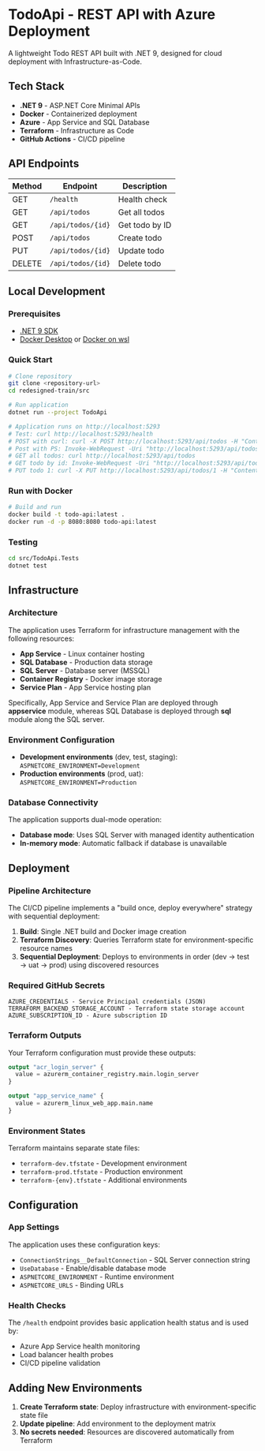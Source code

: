 # TodoApi - REST API with Azure Deployment

A lightweight Todo REST API built with .NET 9, designed for cloud deployment with Infrastructure-as-Code.

## Tech Stack

- **.NET 9** - ASP.NET Core Minimal APIs
- **Docker** - Containerized deployment
- **Azure** - App Service and SQL Database
- **Terraform** - Infrastructure as Code
- **GitHub Actions** - CI/CD pipeline

## API Endpoints

| Method | Endpoint          | Description    |
| ------ | ----------------- | -------------- |
| GET    | `/health`         | Health check   |
| GET    | `/api/todos`      | Get all todos  |
| GET    | `/api/todos/{id}` | Get todo by ID |
| POST   | `/api/todos`      | Create todo    |
| PUT    | `/api/todos/{id}` | Update todo    |
| DELETE | `/api/todos/{id}` | Delete todo    |

## Local Development

### Prerequisites

- [.NET 9 SDK](https://dotnet.microsoft.com/download/dotnet/9.0)
- [Docker Desktop](https://www.docker.com/products/docker-desktop/) or [Docker on wsl](https://get.docker.com)

### Quick Start

```bash
# Clone repository
git clone <repository-url>
cd redesigned-train/src

# Run application
dotnet run --project TodoApi

# Application runs on http://localhost:5293
# Test: curl http://localhost:5293/health
# POST with curl: curl -X POST http://localhost:5293/api/todos -H "Content-Type: application/json" -d "{\"title\":\"My first todo\"}"
# Post with PS: Invoke-WebRequest -Uri "http://localhost:5293/api/todos" -Method POST -ContentType "application/json" -Body '{"title":"My first todo"}'
# GET all todos: curl http://localhost:5293/api/todos
# GET todo by id: Invoke-WebRequest -Uri "http://localhost:5293/api/todos/1"
# PUT todo 1: curl -X PUT http://localhost:5293/api/todos/1 -H "Content-Type: application/json" -d "{\"isCompleted\":true}"
```

### Run with Docker

```bash
# Build and run
docker build -t todo-api:latest .
docker run -d -p 8080:8080 todo-api:latest

```

### Testing

```bash
cd src/TodoApi.Tests
dotnet test
```

## Infrastructure

### Architecture

The application uses Terraform for infrastructure management with the following resources:

- **App Service** - Linux container hosting
- **SQL Database** - Production data storage
- **SQL Server** - Database server (MSSQL)
- **Container Registry** - Docker image storage
- **Service Plan** - App Service hosting plan

Specifically, App Service and Service Plan are deployed through **appservice** module, whereas SQL Database is deployed through **sql** module along the SQL server.

### Environment Configuration

- **Development environments** (dev, test, staging): `ASPNETCORE_ENVIRONMENT=Development`
- **Production environments** (prod, uat): `ASPNETCORE_ENVIRONMENT=Production`

### Database Connectivity

The application supports dual-mode operation:

- **Database mode**: Uses SQL Server with managed identity authentication
- **In-memory mode**: Automatic fallback if database is unavailable

## Deployment

### Pipeline Architecture

The CI/CD pipeline implements a "build once, deploy everywhere" strategy with sequential deployment:

1. **Build**: Single .NET build and Docker image creation
2. **Terraform Discovery**: Queries Terraform state for environment-specific resource names
3. **Sequential Deployment**: Deploys to environments in order (dev → test → uat → prod) using discovered resources

### Required GitHub Secrets

```
AZURE_CREDENTIALS - Service Principal credentials (JSON)
TERRAFORM_BACKEND_STORAGE_ACCOUNT - Terraform state storage account
AZURE_SUBSCRIPTION_ID - Azure subscription ID
```

### Terraform Outputs

Your Terraform configuration must provide these outputs:

```terraform
output "acr_login_server" {
  value = azurerm_container_registry.main.login_server
}

output "app_service_name" {
  value = azurerm_linux_web_app.main.name
}
```

### Environment States

Terraform maintains separate state files:

- `terraform-dev.tfstate` - Development environment
- `terraform-prod.tfstate` - Production environment
- `terraform-{env}.tfstate` - Additional environments

## Configuration

### App Settings

The application uses these configuration keys:

- `ConnectionStrings__DefaultConnection` - SQL Server connection string
- `UseDatabase` - Enable/disable database mode
- `ASPNETCORE_ENVIRONMENT` - Runtime environment
- `ASPNETCORE_URLS` - Binding URLs

### Health Checks

The `/health` endpoint provides basic application health status and is used by:

- Azure App Service health monitoring
- Load balancer health probes
- CI/CD pipeline validation

## Adding New Environments

1. **Create Terraform state**: Deploy infrastructure with environment-specific state file
2. **Update pipeline**: Add environment to the deployment matrix
3. **No secrets needed**: Resources are discovered automatically from Terraform
